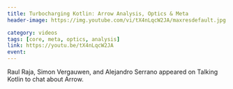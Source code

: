 ```yaml
---
title: Turbocharging Kotlin: Arrow Analysis, Optics & Meta
header-image: https://img.youtube.com/vi/tX4nLqcW2JA/maxresdefault.jpg

category: videos
tags: [core, meta, optics, analysis]
link: https://youtu.be/tX4nLqcW2JA
event:
---
```

Raul Raja, Simon Vergauwen, and Alejandro Serrano appeared on Talking Kotlin to chat about Arrow.
